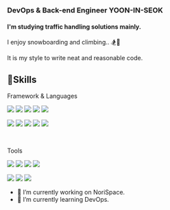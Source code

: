### DevOps & Back-end Engineer YOON-IN-SEOK
#### I'm studying traffic handling solutions mainly.


I enjoy snowboarding and climbing.. 🏂🧗

It is my style to write neat and reasonable code.

## 💪Skills

Framework & Languages

<p>
<img src="https://img.shields.io/badge/Node.js-339933?style=flat-square&logo=Node.js&logoColor=white"/>
<img src="https://img.shields.io/badge/Spring-6DB33F?style=flat-square&logo=Spring&logoColor=white"/>
<img src="https://img.shields.io/badge/Docker-2496ED?style=flat-square&logo=Docker&logoColor=white"/>
<img src="https://img.shields.io/badge/Kubernetes-326CE5?style=flat-square&logo=Kubernetes&logoColor=white"/>
<img src="https://img.shields.io/badge/.NET-512BD4?style=flat-square&logo=.NET&logoColor=white"/>
</p>
<p>
 <img src="https://img.shields.io/badge/JavaScript-F7DF1E?style=flat-square&logo=JavaScript&logoColor=white"/>
 <img src="https://img.shields.io/badge/Python-3776AB?style=flat-square&logo=Python&logoColor=white"/>
 <img src="https://img.shields.io/badge/FastAPI-009688?style=flat-square&logo=FastAPI&logoColor=white"/>
 <img src="https://img.shields.io/badge/C-A8B9CC?style=flat-square&logoColor=white"/>
 <img src="https://img.shields.io/badge/C++-00599C?style=flat-square&logo=C++&logoColor=white"/>
</p>
<br>

Tools
<br>

<p>
  <img src="https://img.shields.io/badge/IntelliJ IDEA-000000?style=flat-square&logo=IntelliJ IDEA&logoColor=white"/>
  <img src="https://img.shields.io/badge/PyCharm-000000?style=flat-square&logo=PyCharm&logoColor=white"/>
 <img src="https://img.shields.io/badge/Rider-000000?style=flat-square&logo=Rider&logoColor=white"/>
 <img src="https://img.shields.io/badge/Firebase-FFCA28?style=flat-square&logo=Firebase&logoColor=white"/>
 
</p>
<p>
 <img src="https://img.shields.io/badge/Amazon ECS-FF9900?style=flat-square&logo=Amazon ECS&logoColor=white"/>
 <img src="https://img.shields.io/badge/Amazon S3-569A31?style=flat-square&logo=Amazon S3&logoColor=white"/>
 <img src="https://img.shields.io/badge/WireGuard-88171A?style=flat-square&logo=WireGuard&logoColor=white"/>
 </p>

- 🔭 I’m currently working on NoriSpace. 
- 🌱 I’m currently learning DevOps. 

 

<!--
**xjwl0305/xjwl0305** is a ✨ _special_ ✨ repository because its `README.md` (this file) appears on your GitHub profile.

Here are some ideas to get you started:

- 🔭 I’m currently working on ...
- 🌱 I’m currently learning ...
- 👯 I’m looking to collaborate on ...
- 🤔 I’m looking for help with ...
- 💬 Ask me about ...
- 📫 How to reach me: ...
- 😄 Pronouns: ...
- ⚡ Fun fact: ...
-->


